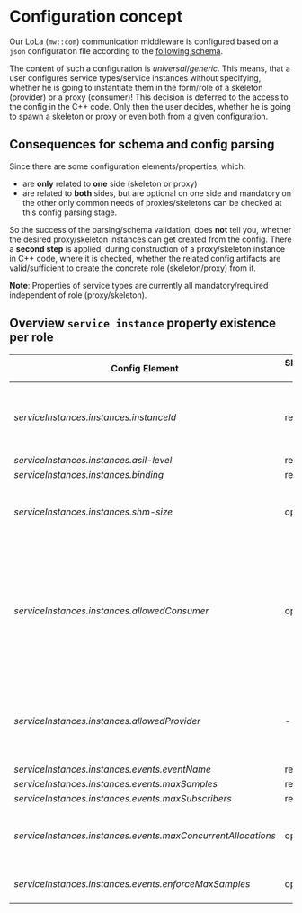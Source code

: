 <!--- 
*******************************************************************************>
Copyright (c) 2024 Contributors to the Eclipse Foundation
See the NOTICE file(s) distributed with this work for additional
information regarding copyright ownership.
This program and the accompanying materials are made available under the
terms of the Apache License Version 2.0 which is available at
https://www.apache.org/licenses/LICENSE-2.0
SPDX-License-Identifier: Apache-2.0 #
*******************************************************************************
 ---> 



# Configuration concept

Our LoLa (`mw::com`) communication middleware is configured based on a `json` configuration file according to the
[following schema](ara_com_config_schema.json).

The content of such a configuration is _universal_/_generic_. This means, that a user configures service types/service
instances without specifying, whether he is going to instantiate them in the form/role of a skeleton (provider) or a
proxy (consumer)! This decision is deferred to the access to the config in the C++ code. Only then the user decides,
whether he is going to spawn a skeleton or proxy or even both from a given configuration.

## Consequences for schema and config parsing

Since there are some configuration elements/properties, which:

* are **only** related to **one** side (skeleton or proxy)
* are related to **both** sides, but are optional on one side and mandatory on the other only common needs of
  proxies/skeletons can be checked at this config parsing stage.

So the success of the parsing/schema validation, does **not** tell you, whether the desired proxy/skeleton instances can
get created from the config. There a **second step** is applied, during construction of a proxy/skeleton instance in C++
code, where it is checked, whether the related config artifacts are valid/sufficient to create the concrete role
(skeleton/proxy) from it.

**Note**: Properties of service types are currently all mandatory/required independent of role (proxy/skeleton).

## Overview `service instance` property existence per role

| Config Element                       | Skeleton Role | Proxy Role | Comment                                                                                                                                                                               |
|--------------------------------------|---------------|------------|---------------------------------------------------------------------------------------------------------------------------------------------------------------------------------------|
| _serviceInstances.instances.instanceId_ | required      | required   | in future will be optional in case of proxy. No instanceId on proxy then means "any" id is ok.                                                                                        |
| _serviceInstances.instances.asil-level_ | required      | required   ||
| _serviceInstances.instances.binding_ | required      | required   ||
| _serviceInstances.instances.shm-size_ | optional      | -          | no value means, the skeleton calculates the shmem size on its own.                                                                                                                    |
| _serviceInstances.instances.allowedConsumer_ | optional      | -          | if no _allowedConsumers_ are given at skeleton side, its shared-memory objects/messaging endpoints are created with no additional ACLs, so only basic ugo-access pattern is in place. |
| _serviceInstances.instances.allowedProvider_ | -             | optional   | if no _allowedProviders_ are given at proxy side, we simply don't care/check, who is the provider.                                                                                    |
| _serviceInstances.instances.events.eventName_ | required      | required   ||
| _serviceInstances.instances.events.maxSamples_ | required      | -   ||
| _serviceInstances.instances.events.maxSubscribers_ | required      | -   ||
| _serviceInstances.instances.events.maxConcurrentAllocations_ | optional      | -   | currently not implemented. If provided, the parser will terminate. |
| _serviceInstances.instances.events.enforceMaxSamples_ | optional      | -   | if not given on skeleton side, defaults to true |
